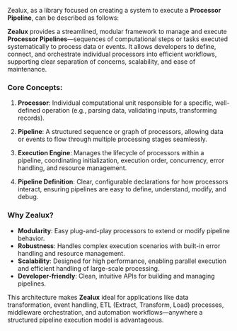 Zealux, as a library focused on creating a system to execute a **Processor Pipeline**, can be described as follows:

**Zealux** provides a streamlined, modular framework to manage and execute **Processor Pipelines**—sequences of computational steps or tasks executed systematically to process data or events. It allows developers to define, connect, and orchestrate individual processors into efficient workflows, supporting clear separation of concerns, scalability, and ease of maintenance.

### Core Concepts:

1. **Processor**:
   Individual computational unit responsible for a specific, well-defined operation (e.g., parsing data, validating inputs, transforming records).

2. **Pipeline**:
   A structured sequence or graph of processors, allowing data or events to flow through multiple processing stages seamlessly.

3. **Execution Engine**:
   Manages the lifecycle of processors within a pipeline, coordinating initialization, execution order, concurrency, error handling, and resource management.

4. **Pipeline Definition**:
   Clear, configurable declarations for how processors interact, ensuring pipelines are easy to define, understand, modify, and debug.

### Why Zealux?

* **Modularity**: Easy plug-and-play processors to extend or modify pipeline behavior.
* **Robustness**: Handles complex execution scenarios with built-in error handling and resource management.
* **Scalability**: Designed for high performance, enabling parallel execution and efficient handling of large-scale processing.
* **Developer-friendly**: Clean, intuitive APIs for building and managing pipelines.

This architecture makes **Zealux** ideal for applications like data transformation, event handling, ETL (Extract, Transform, Load) processes, middleware orchestration, and automation workflows—anywhere a structured pipeline execution model is advantageous.
